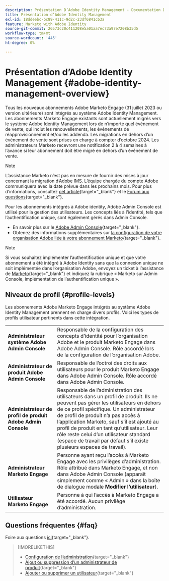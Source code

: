 ```yaml
---
description: Présentation D’Adobe Identity Management - Documentation De Marketo - Documentation Du Produit
title: Présentation d’Adobe Identity Management
exl-id: 18ddeebc-bc89-411c-9d2c-23df6841cb3a
feature: Marketo with Adobe Identity
source-git-commit: 26573c20c411208e5a01aa7ec73a97e7208b35d5
workflow-type: tm+mt
source-wordcount: '445'
ht-degree: 0%

---
```


# Présentation d’Adobe Identity Management {#adobe-identity-management-overview}

Tous les nouveaux abonnements Adobe Marketo Engage (31 juillet 2023 ou version ultérieure) sont intégrés au système Adobe Identity Management. Les abonnements Marketo Engage existants sont actuellement migrés vers le système Adobe Identity Management lors de n’importe quel événement de vente, qui inclut les renouvellements, les événements de réapprovisionnement et/ou les addenda. Les migrations en dehors d’un événement de vente sont prises en charge à compter d’octobre 2024. Les administrateurs Marketo recevront une notification 2 à 4 semaines à l’avance si leur abonnement doit être migré en dehors d’un événement de vente.

>[!NOTE]
>
>L’assistance Marketo n’est pas en mesure de fournir des mises à jour concernant la migration d’Adobe IMS. L’équipe chargée du compte Adobe communiquera avec la date prévue dans les prochains mois. Pour plus d’informations, consultez [cet article](/help/marketo/product-docs/administration/marketo-with-adobe-identity/subscription-and-user-migration/understanding-marketo-subscription-and-user-migration-to-the-adobe-admin-console.md){target="_blank"} et le [Forum aux questions](/help/marketo/product-docs/administration/marketo-with-adobe-identity/faq.md){target="_blank"}.

Pour les abonnements intégrés à Adobe identity, Adobe Admin Console est utilisé pour la gestion des utilisateurs. Les concepts liés à l’identité, tels que l’authentification unique, sont également gérés dans Admin Console.

* En savoir plus sur le [Adobe Admin Console](https://helpx.adobe.com/fr/enterprise/using/admin-console.html){target="_blank"}.
* Obtenez des informations supplémentaires sur [la configuration de votre organisation Adobe liée à votre abonnement Marketo](https://helpx.adobe.com/fr/enterprise/using/set-up-identity.html){target="_blank"}.

>[!NOTE]
>
>Si vous souhaitez implémenter l’authentification unique et que votre abonnement a été intégré à Adobe Identity sans que la connexion unique ne soit implémentée dans l’organisation Adobe, envoyez un ticket à l’assistance de [Marketo](https://nation.marketo.com/){target="_blank"} et indiquez la rubrique « Marketo sur Admin Console, implémentation de l’authentification unique ».

## Niveaux de profil {#profile-levels}

Les abonnements Adobe Marketo Engage intégrés au système Adobe Identity Management prennent en charge divers profils. Voici les types de profils utilisateur pertinents dans cette intégration.

<table>
 <tr>
  <td><strong>Administrateur système Adobe Admin Console</strong></td>
  <td>Responsable de la configuration des concepts d’identité pour l’organisation Adobe et le produit Marketo Engage dans Adobe Admin Console. Rôle accordé lors de la configuration de l’organisation Adobe.</td>
 </tr>
 <tr>
  <td><strong>Administrateur de produit Adobe Admin Console</strong></td>
  <td>Responsable de l’octroi des droits aux utilisateurs pour le produit Marketo Engage dans Adobe Admin Console. Rôle accordé dans Adobe Admin Console.</td>
 </tr>
 <tr>
  <td><strong>Administrateur de profil de produit Adobe Admin Console</strong></td>
  <td>Responsable de l’administration des utilisateurs dans un profil de produit. Ils ne peuvent pas gérer les utilisateurs en dehors de ce profil spécifique. Un administrateur de profil de produit n’a pas accès à l’application Marketo, sauf s’il est ajouté au profil de produit en tant qu’utilisateur. Leur rôle reste celui d’un utilisateur standard (espace de travail par défaut s’il existe plusieurs espaces de travail).
</td>
 </tr>
 <tr>
  <td><strong>Administrateur Marketo Engage</strong></td>
  <td>Personne ayant reçu l’accès à Marketo Engage avec les privilèges d’administration. Rôle attribué dans Marketo Engage, et non dans Adobe Admin Console (apparaît simplement comme « Admin » dans la boîte de dialogue modale <b>Modifier l’utilisateur</b>).</td>
 </tr>
 <tr>
  <td><strong>Utilisateur Marketo Engage</strong></td>
  <td>Personne à qui l’accès à Marketo Engage a été accordé. Aucun privilège d’administration.</td>
 </tr>
</table>

## Questions fréquentes {#faq}

Foire aux questions [ici](/help/marketo/product-docs/administration/marketo-with-adobe-identity/faq.md){target="_blank"}.

>[!MORELIKETHIS]
>
>* [Configuration de l’administration](/help/marketo/product-docs/administration/marketo-with-adobe-identity/admin-setup.md){target="_blank"}
>* [Ajout ou suppression d’un administrateur de produit](/help/marketo/product-docs/administration/marketo-with-adobe-identity/add-or-remove-a-product-admin.md){target="_blank"}
>* [Ajouter ou supprimer un utilisateur](/help/marketo/product-docs/administration/marketo-with-adobe-identity/add-or-remove-a-user.md){target="_blank"}
